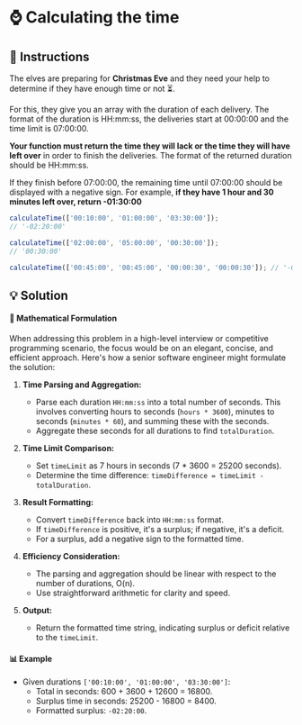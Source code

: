 # ⌚️ Calculating the time

## 🔢 Instructions

The elves are preparing for **Christmas Eve** and they need your help to determine if they have enough time or not ⏳.

For this, they give you an array with the duration of each delivery. The format of the duration is HH:mm:ss, the deliveries start at 00:00:00 and the time limit is 07:00:00.

**Your function must return the time they will lack or the time they will have left over** in order to finish the deliveries. The format of the returned duration should be HH:mm:ss.

If they finish before 07:00:00, the remaining time until 07:00:00 should be displayed with a negative sign. For example, **if they have 1 hour and 30 minutes left over, return -01:30:00**

```javascript
calculateTime(['00:10:00', '01:00:00', '03:30:00']);
// '-02:20:00'

calculateTime(['02:00:00', '05:00:00', '00:30:00']);
// '00:30:00'

calculateTime(['00:45:00', '00:45:00', '00:00:30', '00:00:30']); // '-05:29:00'
```

## 💡 Solution

#### 🧮 Mathematical Formulation

When addressing this problem in a high-level interview or competitive programming scenario, the focus would be on an elegant, concise, and efficient approach. Here's how a senior software engineer might formulate the solution:

1. **Time Parsing and Aggregation:**

   - Parse each duration `HH:mm:ss` into a total number of seconds. This involves converting hours to seconds (`hours * 3600`), minutes to seconds (`minutes * 60`), and summing these with the seconds.
   - Aggregate these seconds for all durations to find `totalDuration`.

2. **Time Limit Comparison:**

   - Set `timeLimit` as 7 hours in seconds (7 \* 3600 = 25200 seconds).
   - Determine the time difference: `timeDifference = timeLimit - totalDuration`.

3. **Result Formatting:**

   - Convert `timeDifference` back into `HH:mm:ss` format.
   - If `timeDifference` is positive, it's a surplus; if negative, it's a deficit.
   - For a surplus, add a negative sign to the formatted time.

4. **Efficiency Consideration:**

   - The parsing and aggregation should be linear with respect to the number of durations, O(n).
   - Use straightforward arithmetic for clarity and speed.

5. **Output:**
   - Return the formatted time string, indicating surplus or deficit relative to the `timeLimit`.

#### 📊 Example

- Given durations `['00:10:00', '01:00:00', '03:30:00']`:
  - Total in seconds: 600 + 3600 + 12600 = 16800.
  - Surplus time in seconds: 25200 - 16800 = 8400.
  - Formatted surplus: `-02:20:00`.
